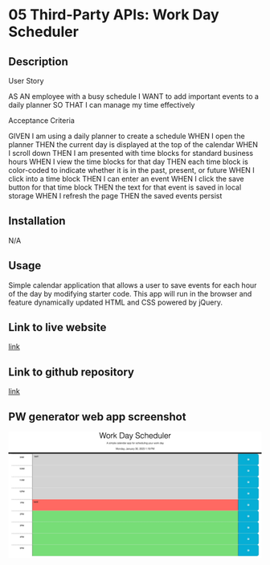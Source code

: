 # 05 Third-Party APIs: Work Day Scheduler

## Description

User Story 

AS AN employee with a busy schedule
I WANT to add important events to a daily planner
SO THAT I can manage my time effectively

Acceptance Criteria 

GIVEN I am using a daily planner to create a schedule
WHEN I open the planner
THEN the current day is displayed at the top of the calendar
WHEN I scroll down
THEN I am presented with time blocks for standard business hours
WHEN I view the time blocks for that day
THEN each time block is color-coded to indicate whether it is in the past, present, or future
WHEN I click into a time block
THEN I can enter an event
WHEN I click the save button for that time block
THEN the text for that event is saved in local storage
WHEN I refresh the page
THEN the saved events persist


## Installation

N/A

## Usage

Simple calendar application that allows a user to save events for each hour of the day by modifying starter code. This app will run in the browser and feature dynamically updated HTML and CSS powered by jQuery.

## Link to live website

[link](https://qaizen.github.io/WorkDayScheduler/)

## Link to github repository

[link](https://github.com/Qaizen/WorkDayScheduler)

## PW generator web app screenshot

![Screenshot](/assets/images/WorkDay1.jpeg)
